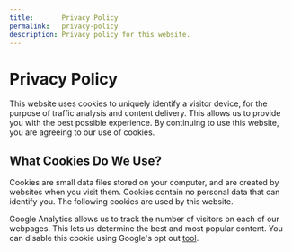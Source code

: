 ```yaml
---
title:       Privacy Policy
permalink:   privacy-policy
description: Privacy policy for this website.
---
```


# Privacy Policy

This website uses cookies to uniquely identify a visitor device, for the purpose of traffic analysis and content delivery. This allows us to provide you with the best possible experience. By continuing to use this website, you are agreeing to our use of cookies.

## What Cookies Do We Use?

Cookies are small data files stored on your computer, and are created by websites when you visit them. Cookies contain no personal data that can identify you. The following cookies are used by this website.

Google Analytics allows us to track the number of visitors on each of our webpages. This lets us determine the best and most popular content. You can disable this cookie using Google's opt out [tool](https://tools.google.com/dlpage/gaoptout).